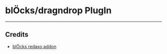 blÖcks/dragndrop PlugIn
============================

---
Credits
-------
* [blÖcks redaxo addon](https://github.com/FriendsOfREDAXO/bloecks)
